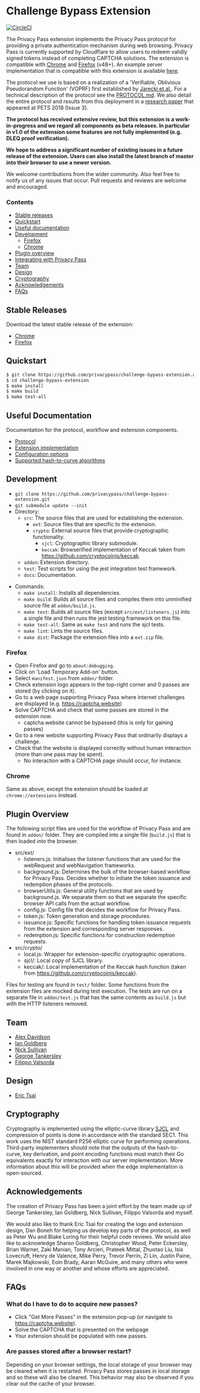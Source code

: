 # Challenge Bypass Extension

[![CircleCI](https://circleci.com/gh/privacypass/challenge-bypass-extension.svg?style=svg)](https://circleci.com/gh/privacypass/challenge-bypass-extension)

The Privacy Pass extension implements the Privacy Pass protocol for providing a
private authentication mechanism during web browsing. Privacy Pass is
currently supported by Cloudflare to allow users to redeem validly signed tokens
instead of completing CAPTCHA solutions. The extension is compatible with
[Chrome](https://chrome.google.com/webstore/detail/privacy-pass/ajhmfdgkijocedmfjonnpjfojldioehi)
and [Firefox](https://addons.mozilla.org/en-US/firefox/addon/privacy-pass/)
(v48+). An example server implementation that is compatible with this extension
is available [here](https://github.com/privacypass/challenge-bypass-server).

The protocol we use is based on a realization of a 'Verifiable, Oblivious
Pseudorandom Function' (VOPRF) first established by [Jarecki et
al.](https://eprint.iacr.org/2014/650.pdf). For a technical description of the
protocol see the [PROTOCOL.md](docs/PROTOCOL.md). We also detail the entire
protocol and results from this deployment in a [research
paper](https://content.sciendo.com/view/journals/popets/2018/3/article-p164.xml)
that appeared at PETS 2018 (Issue 3).

__The protocol has received extensive review, but this extension is a
work-in-progress and we regard all components as beta releases. In particular in
v1.0 of the extension some features are not fully implemented (e.g. DLEQ proof
verification).__

__We hope to address a significant number of existing issues in a future release
of the extension. Users can also install the latest branch of master into their
browser to use a newer version.__

We welcome contributions from the wider community. Also feel free to notify us
of any issues that occur. Pull requests and reviews are welcome and encouraged.

### Contents

*   [Stable releases](#stable-releases)
*   [Quickstart](#quickstart)
*   [Useful documentation](#useful-documentation)
*   [Development](#development)
    -   [Firefox](#firefox)
    -   [Chrome](#chrome)
*   [Plugin overview](#plugin-overview)
*   [Integrating with Privacy Pass](integrating-with-privacy-pass)
*   [Team](#team)
*   [Design](#design)
*   [Cryptography](#cryptography)
*   [Acknowledgements](#acknowledgements)
*   [FAQs](#faqs)

## Stable Releases

Download the latest stable release of the extension:
-   [Chrome](https://chrome.google.com/webstore/detail/privacy-pass/ajhmfdgkijocedmfjonnpjfojldioehi)
-   [Firefox](https://addons.mozilla.org/en-US/firefox/addon/privacy-pass/)

## Quickstart

```sh
$ git clone https://github.com/privacypass/challenge-bypass-extension.git
$ cd challenge-bypass-extension
$ make install
$ make build
$ make test-all
```

## Useful Documentation

Documentation for the protocol, workflow and extension components.

*   [Protocol](docs/PROTOCOL.md)
*   [Extension implementation](docs/EXT_PROTOCOL_IMPL.md)
*   [Configuration options](docs/CONFIG.md)
*   [Supported hash-to-curve algorithms](docs/HASH_TO_CURVE.md)

## Development

*   `git clone https://github.com/privacypass/challenge-bypass-extension.git`
*   `git submodule update --init`
*   Directory:
    -   `src`: The source files that are used for establishing the extension.
        -   `ext`: Source files that are specific to the extension.
        -   `crypto`: External source files that provide cryptographic functionality.
            -   `sjcl`: Cryptographic library submodule.
            -   `keccak`: Browserified implementation of Keccak taken from <https://github.com/cryptocoinjs/keccak>.
    -   `addon`: Extension directory.
    -   `test`: Test scripts for using the jest integration test framework.
    -   `docs`: Documentation.
-   Commands:
    -   `make install`: Installs all dependencies.
    -   `make build`: Builds all source files and compiles them into unminified source file at `addon/build.js`.
    -   `make test`: Builds all source files (except `src/ext/listeners.js`) into a single file and then runs the jest testing framework on this file.
    -   `make test-all`: Same as `make test` and runs the sjcl tests.
    -   `make lint`: Lints the source files.
    -   `make dist`: Package the extension files into a `ext.zip` file.

### Firefox

-   Open Firefox and go to `about:debugging`.
-   Click on 'Load Temporary Add-on' button.
-   Select `manifest.json` from `addon/` folder.
-   Check extension logo appears in the top-right corner and 0 passes are stored (by clicking on it).
-   Go to a web page supporting Privacy Pass where internet challenges are   displayed (e.g. <https://captcha.website>)
-   Solve CAPTCHA and check that some passes are stored in the extension now.
    -   captcha.website cannot be bypassed (this is only for gaining passes)
-   Go to a new website supporting Privacy Pass that ordinarily displays a challenge.
-   Check that the website is displayed correctly without human interaction (more than one pass may be spent).
    -   No interaction with a CAPTCHA page should occur, for instance.

### Chrome

Same as above, except the extension should be loaded at `chrome://extensions`
instead.

## Plugin Overview

The following script files are used for the workflow of Privacy Pass and are
found in `addon/` folder. They are compiled into a single file (`build.js`)
that is then loaded into the browser.

*   src/ext/
    -   listeners.js: Initialises the listener functions that are used for the webRequest and webNavigation frameworks.
    -   background.js: Determines the bulk of the browser-based workflow for Privacy Pass. Decides whether to initiate the token issuance and redemption phases of the protocols.
    -   browserUtils.js: General utility functions that are used by background.js. We separate them so that we separate the specific browser API calls from the actual workflow.
    -   config.js: Config file that decides the workflow for Privacy Pass.
    -   token.js: Token generation and storage procedures.
    -   issuance.js: Specific functions for handling token issuance requests from the extension and corresponding server responses.
    -   redemption.js: Specific functions for construction redemption requests.
*   src/crypto/
    -   local.js: Wrapper for extension-specific cryptographic operations.
    -   sjcl/: Local copy of SJCL library.
    -   keccak/: Local implementation of the Keccak hash function (taken from <https://github.com/cryptocoinjs/keccak>).

Files for testing are found in `test/` folder. Some functions from the extension files are mocked during test execution. The tests are run on a separate file in `addon/test.js` that has the same contents as `build.js` but with the HTTP listeners removed.

## Team

*   [Alex Davidson](https://alxdavids.xyz)
*   [Ian Goldberg](https://cs.uwaterloo.ca/~iang/)
*   [Nick Sullivan](https://github.com/grittygrease)
*   [George Tankersley](https://gtank.cc)
*   [Filippo Valsorda](https://github.com/filosottile)

## Design

*   [Eric Tsai](https://github.com/eetom)

## Cryptography

Cryptography is implemented using the elliptic-curve library
[SJCL](https://github.com/bitwiseshiftleft/sjcl) and compression of points is
done in accordance with the standard SEC1. This work uses the NIST standard P256
elliptic curve for performing operations. Third-party implementers should note
that the outputs of the hash-to-curve, key derivation, and point encoding
functions must match their Go equivalents exactly for interaction with our
server implementation. More information about this will be provided when the
edge implementation is open-sourced.

## Acknowledgements

The creation of Privacy Pass has been a joint effort by the team made up of
George Tankersley, Ian Goldberg, Nick Sullivan, Filippo Valsorda and myself.

We would also like to thank Eric Tsai for creating the logo and extension
design, Dan Boneh for helping us develop key parts of the protocol, as well as
Peter Wu and Blake Loring for their helpful code reviews. We would also like to
acknowledge Sharon Goldberg, Christopher Wood, Peter Eckersley, Brian Warner,
Zaki Manian, Tony Arcieri, Prateek Mittal, Zhuotao Liu, Isis Lovecruft, Henry de
Valence, Mike Perry, Trevor Perrin, Zi Lin, Justin Paine, Marek Majkowski, Eoin
Brady, Aaran McGuire, and many others who were involved in one way or another
and whose efforts are appreciated.

## FAQs

### What do I have to do to acquire new passes?

*   Click "Get More Passes" in the extension pop-up (or navigate to <https://captcha.website>).
*   Solve the CAPTCHA that is presented on the webpage
*   Your extension should be populated with new passes.

### Are passes stored after a browser restart?

Depending on your browser settings, the local storage of your browser may be
cleared when it is restarted. Privacy Pass stores passes in local storage and so
these will also be cleared. This behavior may also be observed if you clear out
the cache of your browser.
